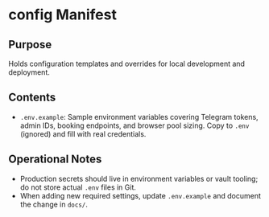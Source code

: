 # config Manifest

## Purpose
Holds configuration templates and overrides for local development and deployment.

## Contents
- `.env.example`: Sample environment variables covering Telegram tokens, admin IDs, booking endpoints, and browser pool sizing. Copy to `.env` (ignored) and fill with real credentials.

## Operational Notes
- Production secrets should live in environment variables or vault tooling; do not store actual `.env` files in Git.
- When adding new required settings, update `.env.example` and document the change in `docs/`.
